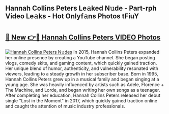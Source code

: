 ## Hannah Collins Peters Le𝚊ked N𝚞de - Part-rph Video Le𝚊ks - Hot Onlyf𝚊ns Photos tFiuY

# <h2><a href="http://ac15493.deff.icu/?id=Hannah+Collins+Peters">🔗 New 👉🔴 Hannah Collins Peters VIDEO Photos</a></h2>

[![Hannah Collins Peters N𝚞des](https://i.imgur.com/rIISA9y.gif)](http://ac15493.deff.icu/?id=Hannah+Collins+Peters)
In 2015, Hannah Collins Peters expanded her online presence by creating a YouTube channel. She began posting vlogs, comedy skits, and gaming content, which quickly gained traction. Her unique blend of humor, authenticity, and vulnerability resonated with viewers, leading to a steady growth in her subscriber base. Born in 1995, Hannah Collins Peters grew up in a musical family and began singing at a young age. She was heavily influenced by artists such as Adele, Florence + The Machine, and Lorde, and began writing her own songs as a teenager. After completing her education, Hannah Collins Peters released her debut single "Lost in the Moment" in 2017, which quickly gained traction online and caught the attention of music industry professionals.
